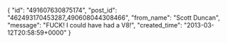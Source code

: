  {
   "id": "491607630875174",
   "post_id": "462493170453287_490608044308466",
   "from_name": "Scott Duncan",
   "message": "FUCK! I could have had a V8!",
   "created_time": "2013-03-12T20:58:59+0000"
 }
